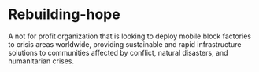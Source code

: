 # Rebuilding-hope
A not for profit organization that is looking to deploy mobile block factories to crisis areas worldwide, providing sustainable and rapid infrastructure solutions to communities affected by conflict, natural disasters, and humanitarian crises.
